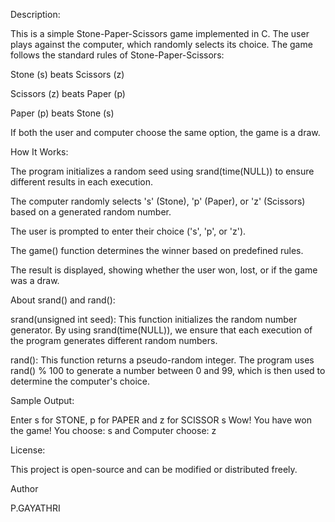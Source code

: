 Description:

This is a simple Stone-Paper-Scissors game implemented in C. The user plays against the computer, which randomly selects its choice. The game follows the standard rules of Stone-Paper-Scissors:

Stone (s) beats Scissors (z)

Scissors (z) beats Paper (p)

Paper (p) beats Stone (s)

If both the user and computer choose the same option, the game is a draw.

How It Works:

The program initializes a random seed using srand(time(NULL)) to ensure different results in each execution.

The computer randomly selects 's' (Stone), 'p' (Paper), or 'z' (Scissors) based on a generated random number.

The user is prompted to enter their choice ('s', 'p', or 'z').

The game() function determines the winner based on predefined rules.

The result is displayed, showing whether the user won, lost, or if the game was a draw.

About srand() and rand():

srand(unsigned int seed): This function initializes the random number generator. By using srand(time(NULL)), we ensure that each execution of the program generates different random numbers.

rand(): This function returns a pseudo-random integer. The program uses rand() % 100 to generate a number between 0 and 99, which is then used to determine the computer's choice.

Sample Output:

Enter s for STONE, p for PAPER and z for SCISSOR
s
Wow! You have won the game!
You choose: s and Computer choose: z

License:

This project is open-source and can be modified or distributed freely.

Author

P.GAYATHRI
